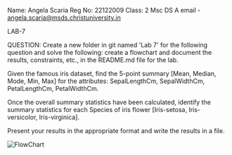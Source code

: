 Name: Angela Scaria
Reg No: 22122009
Class: 2 Msc DS A
email - angela.scaria@msds.christuniversity.in

LAB-7

QUESTION:
Create a new folder in git named 'Lab 7' for the following question and solve the following: create a flowchart and document the results, constraints, etc., in the README.md file for the lab.

Given the famous iris dataset, find the 5-point summary [Mean, Median, Mode, Min, Max] for the attributes: SepalLengthCm, SepalWidthCm, PetalLengthCm, PetalWidthCm.

Once the overall summary statistics have been calculated, identify the summary statistics for each Species of iris flower [Iris-setosa, Iris-versicolor, Iris-virginica].

Present your results in the appropriate format and write the results in a file.

![ FlowChart](C:/Users/Angela/OneDrive/Desktop/SEM-2/22122009-MDS272L-JAVA/LAB-7/flowchart.png "flowchart.png")